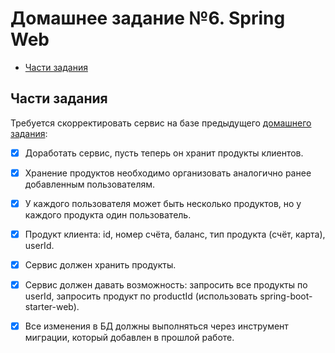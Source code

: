 # Домашнее задание №6. Spring Web

* [Части задания](#части-задания)

## Части задания
Требуется скорректировать сервис на базе предыдущего [домашнего задания](../homework-5):

- [X] Доработать сервис, пусть теперь он хранит продукты клиентов.

- [X] Хранение продуктов необходимо организовать аналогично ранее добавленным пользователям.

- [X] У каждого пользователя может быть несколько продуктов, но у каждого продукта один пользователь.

- [X] Продукт клиента: id, номер счёта, баланс, тип продукта (счёт, карта), userId.

- [X] Сервис должен хранить продукты.

- [X] Сервис должен давать возможность: 
запросить все продукты по userId, запросить продукт по productId (использовать spring-boot-starter-web).

- [X] Все изменения в БД должны выполняться через инструмент миграции, который добавлен в прошлой работе.